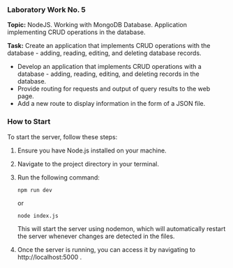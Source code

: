 ### Laboratory Work No. 5

**Topic:** NodeJS. Working with MongoDB Database. Application implementing CRUD operations in the database.

**Task:**
Create an application that implements CRUD operations with the database - adding, reading, editing, and deleting database records.

- Develop an application that implements CRUD operations with a database - adding, reading, editing, and deleting records in the database.
- Provide routing for requests and output of query results to the web page.
- Add a new route to display information in the form of a JSON file.

### How to Start

To start the server, follow these steps:

1. Ensure you have Node.js installed on your machine.

2. Navigate to the project directory in your terminal.

3. Run the following command:

   ```
   npm run dev
   ```
   or
    ```
   node index.js
   ```

   This will start the server using nodemon, which will automatically restart the server whenever changes are detected in the files.

4. Once the server is running, you can access it by navigating to http://localhost:5000 .